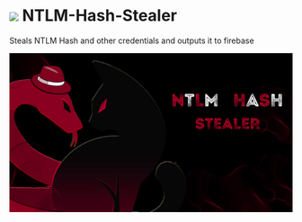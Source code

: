 # <img src="https://th.bing.com/th/id/OIP.EDJ9xoErBbZqK2tExVoJfAHaHY?pid=ImgDet&rs=1" width="50px"> NTLM-Hash-Stealer
Steals NTLM Hash and other credentials and outputs it to firebase

<img src="Malware.png" width="650px">
